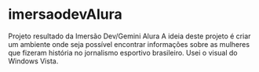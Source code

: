 # imersaodevAlura
Projeto resultado da Imersão Dev/Gemini Alura
A ideia deste projeto é criar um ambiente onde seja possível encontrar informações sobre as mulheres que fizeram história no jornalismo esportivo brasileiro.
Usei o visual do Windows Vista.
